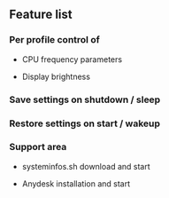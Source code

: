 ## Feature list

### Per profile control of

   - CPU frequency parameters  

   - Display brightness

### Save settings on shutdown / sleep

### Restore settings on start / wakeup

### Support area

  - systeminfos.sh download and start

  - Anydesk installation and start
